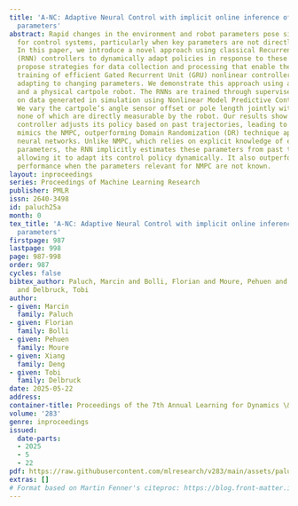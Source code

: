 ```yaml
---
title: 'A-NC: Adaptive Neural Control with implicit online inference of privileged
  parameters'
abstract: Rapid changes in the environment and robot parameters pose significant challenges
  for control systems, particularly when key parameters are not directly measurable.
  In this paper, we introduce a novel approach using classical Recurrent Neural Network
  (RNN) controllers to dynamically adapt policies in response to these changes. We
  propose strategies for data collection and processing that enable the successful
  training of efficient Gated Recurrent Unit (GRU) nonlinear controllers capable of
  adapting to changing parameters. We demonstrate this approach using a simulated
  and a physical cartpole robot. The RNNs are trained through supervised learning
  on data generated in simulation using Nonlinear Model Predictive Control (NMPC).
  We vary the cartpole’s angle sensor offset or pole length jointly with pole mass,
  none of which are directly measurable by the robot. Our results show how the RNN
  controller adjusts its policy based on past trajectories, leading to control that
  mimics the NMPC, outperforming Domain Randomization (DR) technique applied to feedforward
  neural networks. Unlike NMPC, which relies on explicit knowledge of environment
  parameters, the RNN implicitly estimates these parameters from past trajectories,
  allowing it to adapt its control policy dynamically. It also outperforms NMPC control
  performance when the parameters relevant for NMPC are not known.
layout: inproceedings
series: Proceedings of Machine Learning Research
publisher: PMLR
issn: 2640-3498
id: paluch25a
month: 0
tex_title: 'A-NC: Adaptive Neural Control with implicit online inference of privileged
  parameters'
firstpage: 987
lastpage: 998
page: 987-998
order: 987
cycles: false
bibtex_author: Paluch, Marcin and Bolli, Florian and Moure, Pehuen and Deng, Xiang
  and Delbruck, Tobi
author:
- given: Marcin
  family: Paluch
- given: Florian
  family: Bolli
- given: Pehuen
  family: Moure
- given: Xiang
  family: Deng
- given: Tobi
  family: Delbruck
date: 2025-05-22
address:
container-title: Proceedings of the 7th Annual Learning for Dynamics \& Control Conference
volume: '283'
genre: inproceedings
issued:
  date-parts:
  - 2025
  - 5
  - 22
pdf: https://raw.githubusercontent.com/mlresearch/v283/main/assets/paluch25a/paluch25a.pdf
extras: []
# Format based on Martin Fenner's citeproc: https://blog.front-matter.io/posts/citeproc-yaml-for-bibliographies/
---
```

